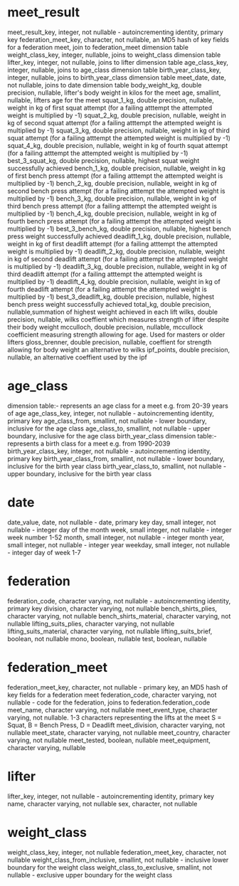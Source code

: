# meet_result
  meet_result_key, integer, not nullable - autoincrementing identity, primary key
  federation_meet_key, character, not nullable, an MD5 hash of key fields for a federation meet, join to federation_meet dimension table
  weight_class_key, integer, nullable, joins to weight_class dimension table
  lifter_key, integer, not nullable, joins to lifter dimension table
  age_class_key, integer, nullable, joins to age_class dimension table
  birth_year_class_key, integer, nullable, joins to birth_year_class dimension table
  meet_date, date, not nullable, joins to date dimension table
  body_weight_kg, double precision, nullable, lifter's body weight in kilos for the meet
  age, smallint, nullable, lifters age for the meet
  squat_1_kg, double precision, nullable, weight in kg of first squat attempt (for a failing atttempt the attempted weight is multiplied by -1)
  squat_2_kg, double precision, nullable, weight in kg of second squat attempt (for a failing atttempt the attempted weight is multiplied by -1)
  squat_3_kg, double precision, nullable, weight in kg of third squat attempt (for a failing atttempt the attempted weight is multiplied by -1)
  squat_4_kg, double precision, nullable, weight in kg of fourth squat attempt (for a failing atttempt the attempted weight is multiplied by -1)
  best_3_squat_kg, double precision, nullable, highest squat weight successfully achieved
  bench_1_kg, double precision, nullable, weight in kg of first bench press attempt (for a failing atttempt the attempted weight is multiplied by -1)
  bench_2_kg, double precision, nullable, weight in kg of second bench press attempt (for a failing atttempt the attempted weight is multiplied by -1)
  bench_3_kg, double precision, nullable, weight in kg of third bench press attempt (for a failing atttempt the attempted weight is multiplied by -1)
  bench_4_kg, double precision, nullable, weight in kg of fourth bench press attempt (for a failing atttempt the attempted weight is multiplied by -1)
  best_3_bench_kg, double precision, nullable, highest bench press weight successfully achieved 
  deadlift_1_kg, double precision, nullable, weight in kg of first deadlift attempt (for a failing atttempt the attempted weight is multiplied by -1)
  deadlift_2_kg, double precision, nullable, weight in kg of second deadlift attempt (for a failing atttempt the attempted weight is multiplied by -1)
  deadlift_3_kg, double precision, nullable, weight in kg of third deadlift attempt (for a failing atttempt the attempted weight is multiplied by -1)
  deadlift_4_kg, double precision, nullable, weight in kg of fourth deadlift attempt (for a failing atttempt the attempted weight is multiplied by -1)
  best_3_deadlift_kg, double precision, nullable, highest bench press weight successfully achieved
  total_kg, double precision, nullable,summation of highest weight achieved in each lift 
  wilks, double precision, nullable, wilks coeffient which measures strength of lifter despite their body weight
  mcculloch, double precision, nullable, mccullock coefficient measuring strength allowing for age. Used for masters or older lifters
  gloss_brenner, double precision, nullable, coeffient for strength allowing for body weight an alternative to wilks
  ipf_points, double precision, nullable, an alternative coeffient used by the ipf
# age_class
dimension table:- represents an age class for a meet e.g. from 20-39 years of age
  age_class_key, integer, not nullable - autoincrementing identity, primary key
  age_class_from, smallint, not nullable - lower boundary, inclusive for the age class
  age_class_to, smallint, not nullable - upper boundary, inclusive for the age class
birth_year_class
dimension table:- represents a birth class for a meet e.g. from 1990-2039 
  birth_year_class_key, integer, not nullable - autoincrementing identity, primary key
  birth_year_class_from, smallint, not nullable - lower boundary, inclusive for the birth year class
  birth_year_class_to, smallint, not nullable - upper boundary, inclusive for the birth year class
# date
  date_value, date, not nullable - date, primary key
  day, small integer, not nullable - integer day of the month 
  week, small integer, not nullable - integer week number 1-52
  month, small integer, not nullable - integer month
  year, small integer, not nullable - integer year
  weekday, small integer, not nullable - integer day of week 1-7
# federation
  federation_code, character varying, not nullable - autoincrementing identity, primary key
  division, character varying, not nullable
  bench_shirts_plies, character varying, not nullable
  bench_shirts_material, character varying, not nullable
  lifting_suits_plies, character varying, not nullable
  lifting_suits_material, character varying, not nullable
  lifting_suits_brief, boolean, not nullable
  mono, boolean, nullable
  test, boolean, nullable
# federation_meet
  federation_meet_key, character, not nullable - primary key, an MD5 hash of key fields for a federation meet
  federation_code, character varying, not nullable - code for the federation, joins to federation.federation_code
  meet_name, character varying, not nullable
  meet_event_type, character varying, not nullable. 1-3 characters representing the lifts at the meet S = Squat, B = Bench Press, D = Deadlift
  meet_division, character varying, not nullable
  meet_state, character varying, not nullable
  meet_country, character varying, not nullable
  meet_tested, boolean, nullable
  meet_equipment, character varying, nullable
# lifter
  lifter_key, integer, not nullable - autoincrementing identity, primary key
  name, character varying, not nullable
  sex, character, not nullable
# weight_class
  weight_class_key, integer, not nullable
  federation_meet_key, character, not nullable
  weight_class_from_inclusive, smallint, not nullable - inclusive lower boundary for the weight class
  weight_class_to_exclusive, smallint, not nullable - exclusive upper boundary for the weight class
